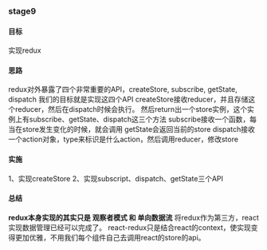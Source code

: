 ### stage9

#### 目标

实现redux

#### 思路

redux对外暴露了四个非常重要的API，createStore, subscribe, getState, dispatch
我们的目标就是实现这四个API
createStore接收reducer，并且存储这个reducer，然后在dispatch时候会执行。
然后return出一个store实例，这个实例上有subscribe、getState、dispatch这三个方法
subscribe接收一个函数，每当在store发生变化的时候，就会调用
getState会返回当前的store
dispatch接收一个action对象，type来标识是什么action，然后调用reducer，修改store

#### 实施

1、实现createStore
2、实现subscript、dispatch、getState三个API

#### 总结

**redux本身实现的其实只是 观察者模式 和 单向数据流**
将redux作为第三方，react实现数据管理已经可以完成了。
react-redux只是结合react的context，使实现变得更加优雅，不用我们每个组件自己去调用react的store的api。
